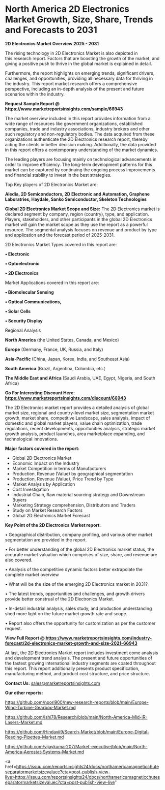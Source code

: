 # North America 2D Electronics Market Growth, Size, Share, Trends and Forecasts to 2031

<Strong> 2D Electronics Market Overview 2025 - 2031</strong>

The rising technology in 2D Electronics Market is also depicted in this research report. Factors that are boosting the growth of the market, and giving a positive push to thrive in the global market is explained in detail.

Furthermore, the report highlights on emerging trends, significant drivers, challenges, and opportunities, providing all necessary data for thriving in the industry. This report market research offers a comprehensive perspective, including an in-depth analysis of the present and future scenarios within the industry.

<strong>Request Sample Report @ <a href=https://www.marketreportsinsights.com/sample/66943>https://www.marketreportsinsights.com/sample/66943</a></strong>

The market overview included in this report provides information from a wide range of resources like government organizations, established companies, trade and industry associations, industry brokers and other such regulatory and non-regulatory bodies. The data acquired from these organizations authenticate the 2D Electronics research report, thereby aiding the clients in better decision making. Additionally, the data provided in this report offers a contemporary understanding of the market dynamics.

The leading players are focusing mainly on technological advancements in order to improve efficiency. The long-term development patterns for this market can be captured by continuing the ongoing process improvements and financial stability to invest in the best strategies.

Top Key players of 2D Electronics Market are:

<strong>Aledia, 2D Semiconductors, 2D Electronic and Automation, Graphene Laboratries, Haydale, Sanko Semiconductor, Skeleton Technologies</strong>

<strong><b>Global 2D Electronics Market Scope and Size:</b></strong>
The 2D Electronics market is declared segment by company, region (country), type, and application. Players, stakeholders, and other participants in the global 2D Electronics market will gain the market scope as they use the report as a powerful resource. The segmental analysis focuses on revenue and product by type and application and the forecast period of 2025-2031.

2D Electronics Market Types covered in this report are:

<strong>• Electronic

• Optoelectronic

• 2D Electronics</strong>

Market Applications covered in this report are:

<strong>• Biomolecular Sensing

• Optical Communications,

• Solar Cells

• Security Display</strong> 

Regional Analysis

<strong>North America</strong> (the United States, Canada, and Mexico)

<strong>Europe</strong> (Germany, France, UK, Russia, and Italy)

<strong>Asia-Pacific</strong> (China, Japan, Korea, India, and Southeast Asia)

<strong>South America</strong> (Brazil, Argentina, Colombia, etc.)

<strong>The Middle East and Africa</strong> (Saudi Arabia, UAE, Egypt, Nigeria, and South Africa)

<strong>Go For Interesting Discount Here: <a href=https://www.marketreportsinsights.com/discount/66943>https://www.marketreportsinsights.com/discount/66943</a></strong>

The 2D Electronics market report provides a detailed analysis of global market size, regional and country-level market size, segmentation market growth, market share, competitive Landscape, sales analysis, impact of domestic and global market players, value chain optimization, trade regulations, recent developments, opportunities analysis, strategic market growth analysis, product launches, area marketplace expanding, and technological innovations.

<strong><b>Major factors covered in the report:</b></strong>
<ul>
  <li>Global 2D Electronics Market </li>
  <li>Economic Impact on the Industry</li>
  <li>Market Competition in terms of Manufacturers</li>
  <li>Production, Revenue (Value) by geographical segmentation</li>
  <li>Production, Revenue (Value), Price Trend by Type</li>
  <li>Market Analysis by Application</li>
  <li>Cost Investigation</li>
  <li>Industrial Chain, Raw material sourcing strategy and Downstream Buyers</li>
  <li>Marketing Strategy comprehension, Distributors and Traders</li>
  <li>Study on Market Research Factors</li>
  <li>Global 2D Electronics Market Forecast</li>
</ul>

<strong><b>Key Point of the 2D Electronics Market report:</b></strong>

• Geographical distribution, company profiling, and various other market segmentation are provided in the report.

• For better understanding of the global 2D Electronics market status, the accurate market valuation which comprises of size, share, and revenue are also covered.

• Analysis of the competitive dynamic factors better extrapolate the complete market overview

• What will be the size of the emerging 2D Electronics market in 2031?

• The latest trends, opportunities and challenges, and growth drivers provide better construal of the 2D Electronics Market.

• In-detail industrial analysis, sales study, and production understanding shed more light on the future market growth rate and scope.

• Report also offers the opportunity for customization as per the customer request.

<strong><b>View Full Report @ <a href=https://www.marketreportsinsights.com/industry-forecast/2d-electronics-market-growth-and-size-2021-66943>https://www.marketreportsinsights.com/industry-forecast/2d-electronics-market-growth-and-size-2021-66943</a></b></strong>


At last, the 2D Electronics Market report includes investment come analysis and development trend analysis. The present and future opportunities of the fastest growing international industry segments are coated throughout this report. This report additionally presents product specification, manufacturing method, and product cost structure, and price structure.

<strong>Contact Us:</strong>
sales@marketreportsinsights.com

<strong>Our other reports:</strong>

<a href=https://github.com/noori900/new-research-reports/blob/main/Europe-Wind-Turbine-Gearbox-Market.md>https://github.com/noori900/new-research-reports/blob/main/Europe-Wind-Turbine-Gearbox-Market.md</a>

<a href=https://github.com/Ishi78/Research/blob/main/North-America-Mid-IR-Lasers-Market.md>https://github.com/Ishi78/Research/blob/main/North-America-Mid-IR-Lasers-Market.md</a>

<a href=https://github.com/Hindavii9/Search-Market/blob/main/Europe-Digital-Reading-Pipettes-Market.md>https://github.com/Hindavii9/Search-Market/blob/main/Europe-Digital-Reading-Pipettes-Market.md</a>

<a href=https://github.com/vijaykumar207/Market-executive/blob/main/North-America-Aerostat-Systems-Market.md>https://github.com/vijaykumar207/Market-executive/blob/main/North-America-Aerostat-Systems-Market.md</a>

<a href=https://issuu.com/reportsinsights24/docs/northamericamagneticchuteseparatormarketsizevaluec?cta=post-publish-view-live>https://issuu.com/reportsinsights24/docs/northamericamagneticchuteseparatormarketsizevaluec?cta=post-publish-view-live</a>"
